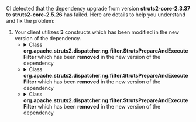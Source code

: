 CI detected that the dependency upgrade from version **struts2-core-2.3.37** to **struts2-core-2.5.26** has failed. Here are details to help you understand and fix the problem:
1. Your client utilizes **3** constructs which has been modified in the new version of the dependency.
   * <details>
        <summary>Class <b>org.apache.struts2.dispatcher.ng.filter.StrutsPrepareAndExecuteFilter</b> which has been <b>removed</b> in the new version of the dependency</summary>
            
        * <details>
          <summary>The failure is identified from the logs generated in the build process. </summary>
          
            *   >[[ERROR] /guice/extensions/struts2/test/com/google/inject/struts2/Struts2FactoryTest.java:[55,19] error: cannot find symbol<br>&nbsp;&nbsp;&nbsp;&nbsp;](https://github.com/chains-project/breaking-good/actions/runs/8110103454/job/22166641300#step:4:2857)
            *   An error was detected in line 55 which is making use of an outdated API.
             ``` java
             55   bind(java.lang.Class);
            ```

          </details>
            
     </details>
   * <details>
        <summary>Class <b>org.apache.struts2.dispatcher.ng.filter.StrutsPrepareAndExecuteFilter</b> which has been <b>removed</b> in the new version of the dependency</summary>
            
        * <details>
          <summary>The failure is identified from the logs generated in the build process. </summary>
          
            *   >[[ERROR] /guice/extensions/struts2/test/com/google/inject/struts2/Struts2FactoryTest.java:[55,19] error: cannot find symbol<br>&nbsp;&nbsp;&nbsp;&nbsp;](https://github.com/chains-project/breaking-good/actions/runs/8110103454/job/22166641300#step:4:2857)
            *   An error was detected in line 55 which is making use of an outdated API.
             ``` java
             55   org.apache.struts2.dispatcher.ng.filter.StrutsPrepareAndExecuteFilter.class;
            ```

          </details>
            
     </details>
   * <details>
        <summary>Class <b>org.apache.struts2.dispatcher.ng.filter.StrutsPrepareAndExecuteFilter</b> which has been <b>removed</b> in the new version of the dependency</summary>
            
        * <details>
          <summary>The failure is identified from the logs generated in the build process. </summary>
          
            *   >[[ERROR] /guice/extensions/struts2/test/com/google/inject/struts2/Struts2FactoryTest.java:[57,35] error: cannot find symbol<br>&nbsp;&nbsp;&nbsp;&nbsp;](https://github.com/chains-project/breaking-good/actions/runs/8110103454/job/22166641300#step:4:2901)
            *   An error was detected in line 57 which is making use of an outdated API.
             ``` java
             57   org.apache.struts2.dispatcher.ng.filter.StrutsPrepareAndExecuteFilter.class;
            ```

          </details>
            
     </details>


